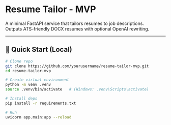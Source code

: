 # Resume Tailor - MVP

A minimal FastAPI service that tailors resumes to job descriptions.  
Outputs ATS-friendly DOCX resumes with optional OpenAI rewriting.

---

## 🚀 Quick Start (Local)

```bash
# Clone repo
git clone https://github.com/yourusername/resume-tailor-mvp.git
cd resume-tailor-mvp

# Create virtual environment
python -m venv .venv
source .venv/bin/activate   # (Windows: .venv\Scripts\activate)

# Install deps
pip install -r requirements.txt

# Run
uvicorn app.main:app --reload
